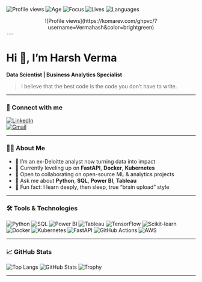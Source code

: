 <!--––––––––––––––––––––––––––––––––––––––––––––––––––––––––––––––––––––––––––––––––––––––––––––––-->
<!--  Profile badges                                                                                -->
<!--––––––––––––––––––––––––––––––––––––––––––––––––––––––––––––––––––––––––––––––––––––––––––––––-->
![Profile views](https://komarev.com/ghpvc/?username=Vermahash&color=brightgreen)
![Age](https://img.shields.io/badge/Age-26-blue?style=flat-square&logo=birthdaycake)
![Focus](https://img.shields.io/badge/Focus-Data%20Analytics%20%7C%20ML-green?style=flat-square)
![Lives](https://img.shields.io/badge/Lives-Uniondale%2C%20NY-orange?style=flat-square)
![Languages](https://img.shields.io/badge/Languages-English%20%7C%20Hindi-lightgrey?style=flat-square)
<!-- Profile Views -->
<div align="center">
  ![Profile views](https://komarev.com/ghpvc/?username=Vermahash&color=brightgreen)
</div>
---

# Hi 👋, I’m Harsh Verma  
**Data Scientist | Business Analytics Specialist**

> I believe that the best code is the code you don’t have to write.

---

### 🔗 Connect with me
[![LinkedIn](https://img.shields.io/badge/LinkedIn-Harsh%20Verma-blue?style=flat-square&logo=linkedin&logoColor=white)](https://www.linkedin.com/in/veharsh)  
[![Gmail](https://img.shields.io/badge/Gmail-hverma4@pride.hofstra.edu-red?style=flat-square&logo=gmail&logoColor=white)](mailto:hverma4@pride.hofstra.edu)

---

### 👨‍💻 About Me
- 🔭 I’m an ex-Deloitte analyst now turning data into impact  
- 🌱 Currently leveling up on **FastAPI**, **Docker**, **Kubernetes**  
- 👯 Open to collaborating on open-source ML & analytics projects  
- 💬 Ask me about **Python**, **SQL**, **Power BI**, **Tableau**  
- 🚀 Fun fact: I learn deeply, then sleep, true “brain upload” style

---

### 🛠️ Tools & Technologies
![Python](https://img.shields.io/badge/Python-3776AB?style=flat-square&logo=python&logoColor=white)
![SQL](https://img.shields.io/badge/SQL-00758F?style=flat-square&logo=mysql&logoColor=white)
![Power BI](https://img.shields.io/badge/PowerBI-FFBB00?style=flat-square&logo=power-bi&logoColor=white)
![Tableau](https://img.shields.io/badge/Tableau-4E91CF?style=flat-square&logo=tableau&logoColor=white)
![TensorFlow](https://img.shields.io/badge/TensorFlow-FF6F00?style=flat-square&logo=tensorflow&logoColor=white)
![Scikit-learn](https://img.shields.io/badge/scikit--learn-F7931E?style=flat-square&logo=scikit-learn&logoColor=white)
![Docker](https://img.shields.io/badge/Docker-2496ED?style=flat-square&logo=docker&logoColor=white)
![Kubernetes](https://img.shields.io/badge/Kubernetes-326CE5?style=flat-square&logo=kubernetes&logoColor=white)
![FastAPI](https://img.shields.io/badge/FastAPI-009688?style=flat-square&logo=fastapi&logoColor=white)
![GitHub Actions](https://img.shields.io/badge/GitHub_Actions-2088FF?style=flat-square&logo=github-actions&logoColor=white)
![AWS](https://img.shields.io/badge/AWS-232F3E?style=flat-square&logo=amazon-aws&logoColor=white)

---

### 📈 GitHub Stats
![Top Langs](https://github-readme-stats.vercel.app/api/top-langs/?username=Vermahash&layout=compact&theme=dark)
![GitHub Stats](https://github-readme-stats.vercel.app/api?username=Vermahash&show_icons=true&theme=dark)
![Trophy](https://github-profile-trophy.vercel.app/?username=Vermahash&theme=dark&column=7)

---


